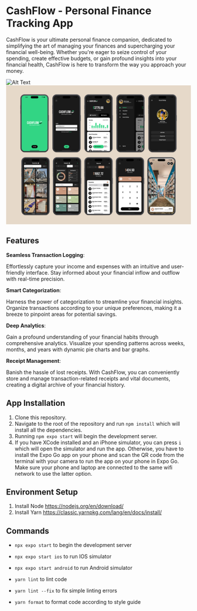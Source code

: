 # CashFlow - Personal Finance Tracking App

CashFlow is your ultimate personal finance companion, dedicated to simplifying the art of managing your finances and supercharging your financial well-being. Whether you're eager to seize control of your spending, create effective budgets, or gain profound insights into your financial health, CashFlow is here to transform the way you approach your money.

![Alt Text](assets/README_Images/mainPhoto.png)
![Alt Text](assets/README_Images/secondPhoto.png)

## Features

__Seamless Transaction Logging__: 

Effortlessly capture your income and expenses with an intuitive and user-friendly interface. Stay informed about your financial inflow and outflow with real-time precision.

__Smart Categorization__: 

Harness the power of categorization to streamline your financial insights. Organize transactions according to your unique preferences, making it a breeze to pinpoint areas for potential savings.
 
 __Deep Analytics__: 
 
 Gain a profound understanding of your financial habits through comprehensive analytics. Visualize your spending patterns across weeks, months, and years with dynamic pie charts and bar graphs.

__Receipt Management__: 

Banish the hassle of lost receipts. With CashFlow, you can conveniently store and manage transaction-related receipts and vital documents, creating a digital archive of your financial history.

## App Installation

1. Clone this repository.
2. Navigate to the root of the repository and run `npm install` which will install all the dependencies.
3. Running `npm expo start` will begin the development server.
4. If you have XCode installed and an iPhone simulator, you can press `i` which will open the simulator and run the app.
Otherwise, you have to install the Expo Go app on your phone and scan the QR code from the terminal with your camera
to run the app on your phone in Expo Go. Make sure your phone and laptop are connected to the same wifi network to use the latter option.

## Environment Setup

1. Install Node
https://nodejs.org/en/download/
2. Install Yarn
https://classic.yarnpkg.com/lang/en/docs/install/

## Commands

- `npx expo start` to begin the development server
- `npx expo start ios` to run IOS simulator
- `npx expo start android` to run Android simulator

- `yarn lint` to lint code
- `yarn lint --fix` to fix simple linting errors
- `yarn format` to format code according to style guide
